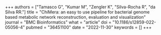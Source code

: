 +++
authors = ["Tamasco G", "Kumar M", "Zengler K", "Silva-Rocha R", "da Silva RR."]
title = "ChiMera: an easy to use pipeline for bacterial genome based metabolic network reconstruction, evaluation and visualization"
journal = "BMC Bioinformatics"
what = "article"
doi = "10.1186/s12859-022-05056-4"
pubmed = "36451100"
date = "2022-11-30"
keywords = []
+++

